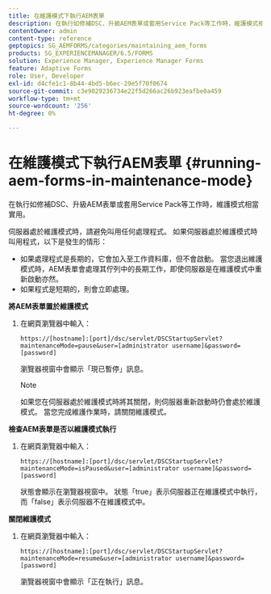 ```yaml
---
title: 在維護模式下執行AEM表單
description: 在執行如修補DSC、升級AEM表單或套用Service Pack等工作時，維護模式相當實用。 進一步瞭解如何在維護模式中執行AEM表單。
contentOwner: admin
content-type: reference
geptopics: SG_AEMFORMS/categories/maintaining_aem_forms
products: SG_EXPERIENCEMANAGER/6.5/FORMS
solution: Experience Manager, Experience Manager Forms
feature: Adaptive Forms
role: User, Developer
exl-id: d4cfe1c1-8b44-4bd5-b6ec-29e5f70f0674
source-git-commit: c3e9029236734e22f5d266ac26b923eafbe0a459
workflow-type: tm+mt
source-wordcount: '256'
ht-degree: 0%

---
```


# 在維護模式下執行AEM表單 {#running-aem-forms-in-maintenance-mode}

在執行如修補DSC、升級AEM表單或套用Service Pack等工作時，維護模式相當實用。

伺服器處於維護模式時，請避免叫用任何處理程式。 如果伺服器處於維護模式時叫用程式，以下是發生的情形：

* 如果處理程式是長期的，它會加入至工作資料庫，但不會啟動。 當您退出維護模式時，AEM表單會處理其佇列中的長期工作，即使伺服器是在維護模式中重新啟動亦然。
* 如果程式是短期的，則會立即處理。

**將AEM表單置於維護模式**

1. 在網頁瀏覽器中輸入：

   `https://[hostname]:[port]/dsc/servlet/DSCStartupServlet?maintenanceMode=pause&user=[administrator username]&password=[password]`

   瀏覽器視窗中會顯示「現已暫停」訊息。

   >[!NOTE]
   >
   >如果您在伺服器處於維護模式時將其關閉，則伺服器重新啟動時仍會處於維護模式。 當您完成維護作業時，請關閉維護模式。

**檢查AEM表單是否以維護模式執行**

1. 在網頁瀏覽器中輸入：

   `https://[hostname]:[port]/dsc/servlet/DSCStartupServlet?maintenanceMode=isPaused&user=[administrator username]&password=[password]`

   狀態會顯示在瀏覽器視窗中。 狀態「true」表示伺服器正在維護模式中執行，而「false」表示伺服器不在維護模式中。

**關閉維護模式**

1. 在網頁瀏覽器中輸入：

   `https://[hostname]:[port]/dsc/servlet/DSCStartupServlet?maintenanceMode=resume&user=[administrator username]&password=[password]`

   瀏覽器視窗中會顯示「正在執行」訊息。
